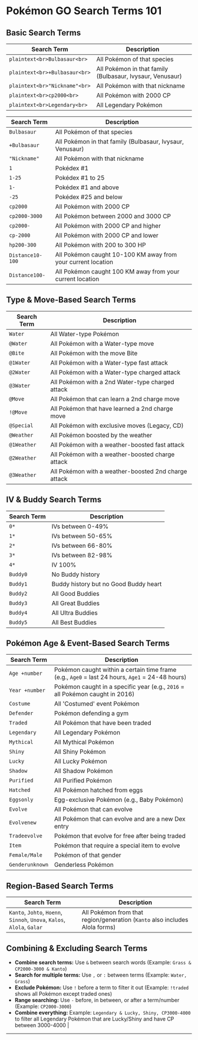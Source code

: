 # Pokémon GO Search Terms 101

## Basic Search Terms
| Search Term | Description |
|------------|-------------|
| ```plaintext<br>Bulbasaur<br>``` | All Pokémon of that species |
| ```plaintext<br>+Bulbasaur<br>``` | All Pokémon in that family (Bulbasaur, Ivysaur, Venusaur) |
| ```plaintext<br>"Nickname"<br>``` | All Pokémon with that nickname |
| ```plaintext<br>cp2000<br>``` | All Pokémon with 2000 CP |
| ```plaintext<br>Legendary<br>``` | All Legendary Pokémon |

| Search Term | Description |
|------------|-------------|
| ```Bulbasaur``` | All Pokémon of that species |
| ```+Bulbasaur``` | All Pokémon in that family (Bulbasaur, Ivysaur, Venusaur) |
| ```"Nickname"``` | All Pokémon with that nickname |
| ```1``` | Pokédex #1 |
| ```1-25``` | Pokédex #1 to 25 |
| ```1-``` | Pokédex #1 and above |
| ```-25``` | Pokédex #25 and below |
| ```cp2000``` | All Pokémon with 2000 CP |
| ```cp2000-3000``` | All Pokémon between 2000 and 3000 CP |
| ```cp2000-``` | All Pokémon with 2000 CP and higher |
| ```cp-2000``` | All Pokémon with 2000 CP and lower |
| ```hp200-300``` | All Pokémon with 200 to 300 HP |
| ```Distance10-100``` | All Pokémon caught 10-100 KM away from your current location |
| ```Distance100-``` | All Pokémon caught 100 KM away from your current location |

## Type & Move-Based Search Terms

| Search Term | Description |
|------------|-------------|
| ```Water``` | All Water-type Pokémon |
| ```@Water``` | All Pokémon with a Water-type move |
| ```@Bite``` | All Pokémon with the move Bite |
| ```@1Water``` | All Pokémon with a Water-type fast attack |
| ```@2Water``` | All Pokémon with a Water-type charged attack |
| ```@3Water``` | All Pokémon with a 2nd Water-type charged attack |
| ```@Move``` | All Pokémon that can learn a 2nd charge move |
| ```!@Move``` | All Pokémon that have learned a 2nd charge move |
| ```@Special``` | All Pokémon with exclusive moves (Legacy, CD) |
| ```@Weather``` | All Pokémon boosted by the weather |
| ```@1Weather``` | All Pokémon with a weather-boosted fast attack |
| ```@2Weather``` | All Pokémon with a weather-boosted charge attack |
| ```@3Weather``` | All Pokémon with a weather-boosted 2nd charge attack |

## IV & Buddy Search Terms

| Search Term | Description |
|------------|-------------|
| ```0*``` | IVs between 0-49% |
| ```1*``` | IVs between 50-65% |
| ```2*``` | IVs between 66-80% |
| ```3*``` | IVs between 82-98% |
| ```4*``` | IV 100% |
| ```Buddy0``` | No Buddy history |
| ```Buddy1``` | Buddy history but no Good Buddy heart |
| ```Buddy2``` | All Good Buddies |
| ```Buddy3``` | All Great Buddies |
| ```Buddy4``` | All Ultra Buddies |
| ```Buddy5``` | All Best Buddies |

## Pokémon Age & Event-Based Search Terms

| Search Term | Description |
|------------|-------------|
| ```Age +number``` | Pokémon caught within a certain time frame (e.g., ```Age0``` = last 24 hours, ```Age1``` = 24-48 hours) |
| ```Year +number``` | Pokémon caught in a specific year (e.g., ```2016``` = all Pokémon caught in 2016) |
| ```Costume``` | All 'Costumed' event Pokémon |
| ```Defender``` | Pokémon defending a gym |
| ```Traded``` | All Pokémon that have been traded |
| ```Legendary``` | All Legendary Pokémon |
| ```Mythical``` | All Mythical Pokémon |
| ```Shiny``` | All Shiny Pokémon |
| ```Lucky``` | All Lucky Pokémon |
| ```Shadow``` | All Shadow Pokémon |
| ```Purified``` | All Purified Pokémon |
| ```Hatched``` | All Pokémon hatched from eggs |
| ```Eggsonly``` | Egg-exclusive Pokémon (e.g., Baby Pokémon) |
| ```Evolve``` | All Pokémon that can evolve |
| ```Evolvenew``` | All Pokémon that can evolve and are a new Dex entry |
| ```Tradeevolve``` | Pokémon that evolve for free after being traded |
| ```Item``` | Pokémon that require a special item to evolve |
| ```Female/Male``` | Pokémon of that gender |
| ```Genderunknown``` | Genderless Pokémon |

## Region-Based Search Terms

| Search Term | Description |
|------------|-------------|
| ```Kanto```, ```Johto```, ```Hoenn```, ```Sinnoh```, ```Unova```, ```Kalos```, ```Alola```, ```Galar``` | All Pokémon from that region/generation (```Kanto``` also includes Alola forms) |

## Combining & Excluding Search Terms

- **Combine search terms:** Use ```&``` between search words (Example: ```Grass & CP2000-3000 & Kanto```)
- **Search for multiple terms:** Use ```,``` or ```:``` between terms (Example: ```Water, Grass```)
- **Exclude Pokémon:** Use ```!``` before a term to filter it out (Example: ```!traded``` shows all Pokémon except traded ones)
- **Range searching:** Use ```-``` before, in between, or after a term/number (Example: ```CP2000-3000```)
- **Combine everything:** Example: ```Legendary & Lucky, Shiny, CP3000-4000``` to filter all Legendary Pokémon that are Lucky/Shiny and have CP between 3000-4000 |

---


